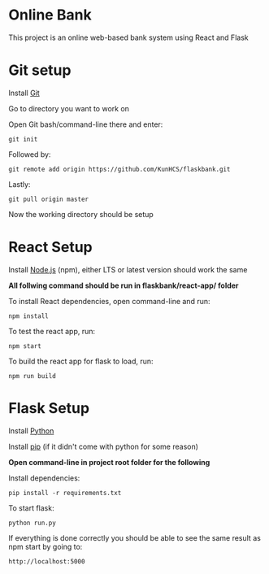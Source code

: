 # Online Bank
This project is an online web-based bank system 
using React and Flask 

# Git setup
Install [Git](https://git-scm.com/)

Go to directory you want to work on

Open Git bash/command-line there and enter:

    git init

Followed by:

	git remote add origin https://github.com/KunHCS/flaskbank.git
	
Lastly:

	git pull origin master
	
Now the working directory should be setup

# React Setup

Install [Node.js](https://nodejs.org/en/) (npm), either LTS or latest version should work the same

**All follwing command should be run in flaskbank/react-app/ folder**

To install React dependencies, open command-line and run:

	npm install

To test the react app, run:

	npm start
	
To build the react app for flask to load, run:

	npm run build

# Flask Setup
Install [Python](https://www.python.org/)

Install [pip](https://pip.pypa.io/en/stable/installing/) (if it didn't come with python for some reason)

**Open command-line in project root folder for the following**

Install dependencies:

	pip install -r requirements.txt

To start flask:

	python run.py

If everything is done correctly you should be able to see the same result as npm start by going to:

	http://localhost:5000
	


